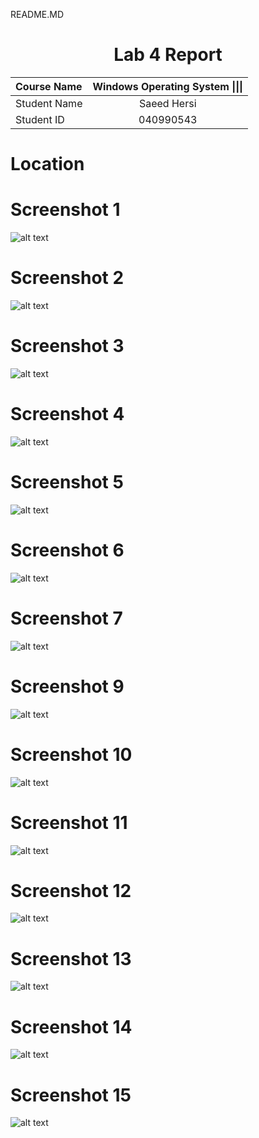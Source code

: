 README.MD
<center> <h1> Lab 4 Report</h1> </center>

| **Course Name**  | **Windows Operating System \|\|\|**| 
|:-------------| :-----------------------------:|
|Student Name  | Saeed Hersi                    |
|Student ID    | 040990543                    |


# Location 
# Screenshot 1
![alt text](lab4/1.png)

# Screenshot 2 
![alt text](lab4/2.png)

# Screenshot 3
![alt text](lab4/3.png)

# Screenshot 4
![alt text](lab4/4.png)

# Screenshot 5
![alt text](lab4/5.png)
# Screenshot 6
![alt text](lab4/6.png)

# Screenshot 7
![alt text](lab4/7.png)

# Screenshot 9
![alt text](lab4/9.png)

# Screenshot 10
![alt text](lab4/10.png)

# Screenshot 11
![alt text](lab4/11.png)

# Screenshot 12
![alt text](lab4/12.png)

# Screenshot 13
![alt text](lab4/13.png)

# Screenshot 14
![alt text](lab4/14.png)

# Screenshot 15
![alt text](lab4/15.png)


